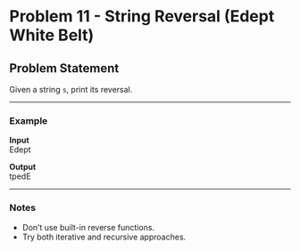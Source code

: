 # Problem 11 - String Reversal (Edept White Belt)

## Problem Statement
Given a string `s`, print its reversal.

---

### Example
**Input**  
Edept

**Output**  
tpedE

---

### Notes
- Don’t use built-in reverse functions.
- Try both iterative and recursive approaches.
